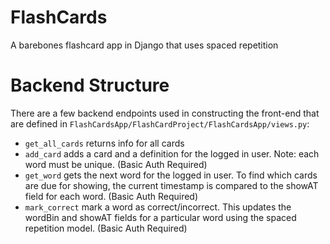 # FlashCards
A barebones flashcard app in Django that uses spaced repetition

# Backend Structure
There are a few backend endpoints used in constructing the front-end that are defined in ```FlashCardsApp/FlashCardProject/FlashCardsApp/views.py```: 
* ```get_all_cards``` returns info for all cards
* ```add_card``` adds a card and a definition for the logged in user. Note: each word must be unique. (Basic Auth Required) 
* ```get_word``` gets the next word for the logged in user. To find which cards are due for showing, the current timestamp is compared to the showAT field for each word. (Basic Auth Required) 
* ```mark_correct``` mark a word as correct/incorrect. This updates the wordBin and showAT fields for a particular word using the spaced repetition model. (Basic Auth Required) 
